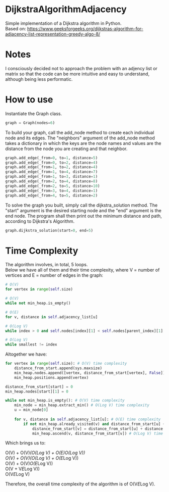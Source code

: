 # DijkstraAlgorithmAdjacency

Simple implementation of a Dijkstra algorithm in Python.  
Based on: https://www.geeksforgeeks.org/dijkstras-algorithm-for-adjacency-list-representation-greedy-algo-8/

# Notes

I consciously decided not to approach the problem with an adjency list or matrix so that the code can be more intuitive and easy to understand, although being less performatic.

# How to use

Instantiate the Graph class.

```python
graph = Graph(nodes=6)
```

To build your graph, call the add_node method to create each individual node and its edges. The "neighbors" argument of the add_node method takes a dictionary in which the keys are the node names and values are the distance from the node you are creating and that neighbor.

```python
graph.add_edge(_from=0, to=1, distance=5)
graph.add_edge(_from=0, to=2, distance=4)
graph.add_edge(_from=1, to=2, distance=4)
graph.add_edge(_from=1, to=4, distance=7)
graph.add_edge(_from=1, to=3, distance=1)
graph.add_edge(_from=2, to=4, distance=8)
graph.add_edge(_from=2, to=5, distance=10)
graph.add_edge(_from=3, to=4, distance=1)
graph.add_edge(_from=4, to=5, distance=2)
```

To solve the graph you built, simply call the dijkstra_solution method. The "start" argument is the desired starting node and the "end" argument is the end node. The program shall then print out the minimum distance and path, according to Dijkstra's Algorithm.

```python
graph.dijkstra_solution(start=0, end=5)
```

# Time Complexity

The algorithm involves, in total, 5 loops.  
Below we have all of them and their time complexity, where V = number of vertices and E = number of edges in the graph:

```python
# O(V)
for vertex in range(self.size)
```

```python
# O(V)
while not min_heap.is_empty()
```

```python
# O(E)
for v, distance in self.adjacency_list[u]
```

```python
# O(Log V)
while index > 0 and self.nodes[index][1] < self.nodes[parent_index][1]
```


```python
# O(Log V)
while smallest != index
```

Altogether we have:

```python
for vertex in range(self.size): # O(V) time complexity
    distance_from_start.append(sys.maxsize)
    min_heap.nodes.append([vertex, distance_from_start[vertex], False])
    min_heap.positions.append(vertex)

distance_from_start[start] = 0
min_heap.nodes[start][1] = 0

while not min_heap.is_empty(): # O(V) time complexity
    min_node = min_heap.extract_min() # O(Log V) time complexity
    u = min_node[0]
            
    for v, distance in self.adjacency_list[u]: # O(E) time complexity
        if not min_heap.already_visited(v) and distance_from_start[u] + distance < distance_from_start[v]:
            distance_from_start[v] = distance_from_start[u] + distance
            min_heap.ascend(v, distance_from_start[v]) # O(Log V) time complexity
```

Which brings us to:

O(V) + O(V)*(O(Log V) + O(E)*O(Log V))  
O(V) + O(V)*(O(Log V) + O(E*Log V))  
O(V) + O(V)*O(E*Log V))  
O(V + V*E*Log V))  
O(V*E*Log V)

Therefore, the overall time complexity of the algorithm is of O(V*E*Log V).
